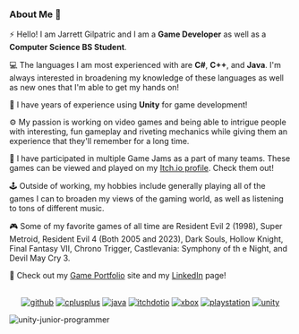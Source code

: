 ### About Me 👋

⚡ Hello! I am Jarrett Gilpatric and I am a **Game Developer** as well as a **Computer Science BS Student**.

💻 The languages I am most experienced with are **C#**, **C++**, and **Java**. I'm always interested in broadening my knowledge of these languages as well as new ones that I'm able to get my hands on!

👾 I have years of experience using **Unity** for game development!

⚙️ My passion is working on video games and being able to intrigue people with interesting, fun gameplay and riveting mechanics while giving them an experience that they'll remember for a long time.

👥 I have participated in multiple Game Jams as a part of many teams. These games can be viewed and played on my [Itch.io profile](https://jarrettgilp.itch.io/). Check them out!

🕹️ Outside of working, my hobbies include generally playing all of the games I can to broaden my views of the gaming world, as well as listening to tons of different music.

🎮 Some of my favorite games of all time are Resident Evil 2 (1998), Super Metroid, Resident Evil 4 (Both 2005 and 2023), Dark Souls, Hollow Knight, Final Fantasy VII, Chrono Trigger, Castlevania: Symphony of th e Night, and Devil May Cry 3.

👤 Check out my [Game Portfolio](https://jarrettgilpatric.wixsite.com/user) site and my [LinkedIn](https://www.linkedin.com/in/jarrett-gilpatric/) page!
<br></br>
<div align="center">

  <a href="">![github](https://img.shields.io/badge/GitHub-000000?style=for-the-badge&logo=GitHub&logoColor=white)</a>
  <a href="">![cplusplus](https://img.shields.io/badge/cplusplus-00599C?style=for-the-badge&logo=cplusplus&logoColor=#00599C)</a>
  <a href="">![java](https://img.shields.io/badge/java-ED8B00?style=for-the-badge&logo=java&logoColor=white)</a>
  <a href="">![itchdotio](https://img.shields.io/badge/Itch.io-FA5C5C?style=for-the-badge&logo=Itch.io&logoColor=white)</a>
  <a href="">![xbox](https://img.shields.io/badge/xbox-107C10?style=for-the-badge&logo=xbox&logoColor=#107C10)</a>
  <a href="">![playstation](https://img.shields.io/badge/playstation-003791?style=for-the-badge&logo=playstation&logoColor=#003791)</a>
  <a href="">![unity](https://img.shields.io/badge/unity-000000?style=for-the-badge&logo=unity&logoColor=#000000)</a>

</div>

![unity-junior-programmer](https://github.com/JarrettGilp/JarrettGilp/assets/115848572/8a80470f-227b-4051-8d21-8cbb241370d3)

